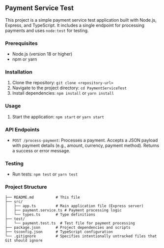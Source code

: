 ## Payment Service Test

This project is a simple payment service test application built with Node.js, Express, and TypeScript. It includes a single endpoint for processing payments and uses `node:test` for testing.

### Prerequisites

*   Node.js (version 18 or higher)
*   npm or yarn

### Installation

1.  Clone the repository: `git clone <repository-url>`
2.  Navigate to the project directory: `cd PaymentServiceTest`
3.  Install dependencies: `npm install` or `yarn install`

### Usage

1.  Start the application: `npm start` or `yarn start`

### API Endpoints

*   `POST /process-payment`: Processes a payment.  Accepts a JSON payload with payment details (e.g., amount, currency, payment method).  Returns a success or error message.

### Testing

*   Run tests: `npm test` or `yarn test`

### Project Structure

```
├── README.md          # This file
├── src/
│   ├── app.ts         # Main application file (Express server)
│   ├── payment.service.ts # Payment processing logic
│   └── types.ts       # Type definitions
├── test/
│   └── payment.test.ts  # Test file for payment processing
├── package.json       # Project dependencies and scripts
├── tsconfig.json      # TypeScript configuration
└── .gitignore         # Specifies intentionally untracked files that Git should ignore
```
